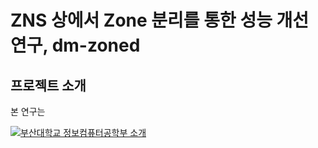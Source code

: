 # ZNS 상에서 Zone 분리를 통한 성능 개선 연구, dm-zoned


## 프로젝트 소개

본 연구는


<!--[![영상 이름](유튜브 영상 썸네일 URL)](유투브 영상 URL)-->
[![부산대학교 정보컴퓨터공학부 소개](http://img.youtube.com/vi/zh_gQ_lmLqE/0.jpg)](https://www.youtube.com/watch?v=zh_gQ_lmLqE)    
